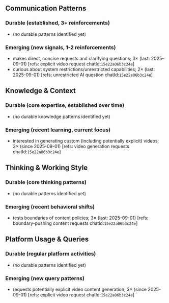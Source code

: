 ## Communication Patterns
### Durable (established, 3+ reinforcements)
- (no durable patterns identified yet)

### Emerging (new signals, 1-2 reinforcements)
- makes direct, concise requests and clarifying questions; 3× (last: 2025-09-01) [refs: explicit video request chatId:`15e22a06b3c24e`]
- curious about system restrictions/unrestricted capabilities; 2× (last: 2025-09-01) [refs: unrestricted AI question chatId:`15e22a06b3c24e`]

## Knowledge & Context
### Durable (core expertise, established over time)
- (no durable knowledge patterns identified yet)

### Emerging (recent learning, current focus)
- interested in generating custom (including potentially explicit) videos; 3× (since 2025-09-01) [refs: video generation requests chatId:`15e22a06b3c24e`]

## Thinking & Working Style
### Durable (core thinking patterns)
- (no durable patterns identified yet)

### Emerging (recent behavioral shifts)
- tests boundaries of content policies; 3× (last: 2025-09-01) [refs: boundary-pushing content requests chatId:`15e22a06b3c24e`]

## Platform Usage & Queries
### Durable (regular platform activities)
- (no durable patterns identified yet)

### Emerging (new query patterns)
- requests potentially explicit video content generation; 3× (since 2025-09-01) [refs: explicit video request chatId:`15e22a06b3c24e`]